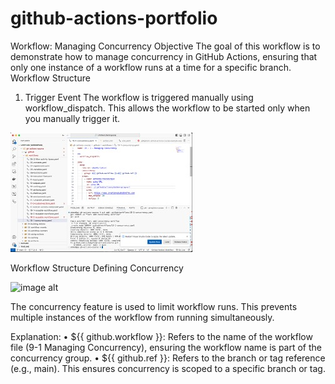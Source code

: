 # github-actions-portfolio
Workflow: Managing Concurrency
Objective
The goal of this workflow is to demonstrate how to manage concurrency in GitHub Actions, ensuring that only one instance of a workflow runs at a time for a specific branch.
Workflow Structure
1. Trigger Event
The workflow is triggered manually using workflow_dispatch. This allows the workflow to be started only when you manually trigger it.

![ image alt ](https://github.com/cjhubgit/github-actions-portfolio/blob/411b38f0307c692f2854a9cf72dbf67ed5fc6979/concurrency.jpg)


Workflow Structure
Defining Concurrency





![ image alt](https://github.com/user-attachments/assets/82fafb46-75de-4c93-807e-04fe9d6b0e20)

The concurrency feature is used to limit workflow runs. This prevents multiple instances of the workflow from running simultaneously.	

Explanation:
•	${{ github.workflow }}: Refers to the name of the workflow file (9-1 Managing Concurrency), ensuring the workflow name is part of the concurrency group.
•	${{ github.ref }}: Refers to the branch or tag reference (e.g., main). This ensures concurrency is scoped to a specific branch or tag.
